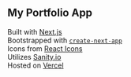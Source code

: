 ## My Portfolio App

Built with [Next.js](https://nextjs.org/)  
Bootstrapped with [`create-next-app`](https://github.com/vercel/next.js/tree/canary/packages/create-next-app)  
Icons from [React Icons](https://react-icons.github.io/react-icons/)  
Utilizes [Sanity.io](https://www.sanity.io/)  
Hosted on [Vercel](https://my-portfolio-app-gamma-six.vercel.app/)  
